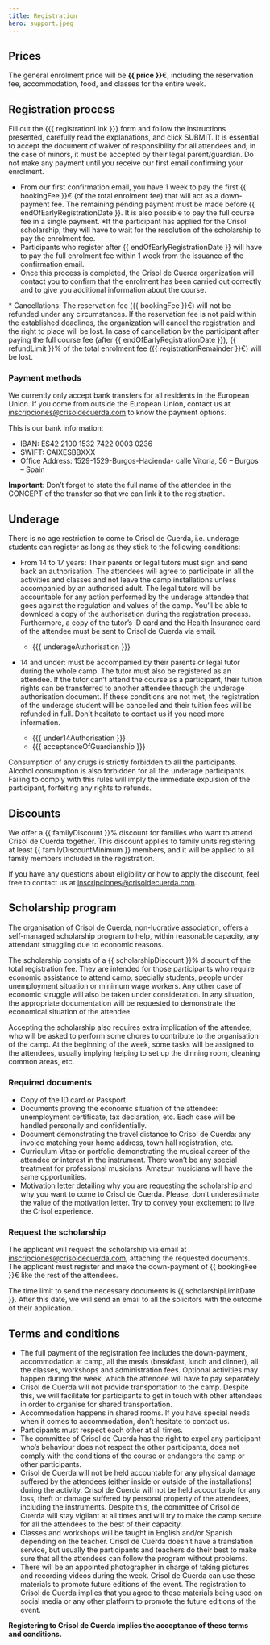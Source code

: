 ```yaml
---
title: Registration
hero: support.jpeg
---
```


## Prices

The general enrolment price will be **{{ price }}€**, including the reservation fee, accommodation, food, and classes for the entire week.

## Registration process

Fill out the {{{ registrationLink }}} form and follow the instructions presented, carefully read the explanations, and click SUBMIT. It is essential to accept the document of waiver of responsibility for all attendees and, in the case of minors, it must be accepted by their legal parent/guardian. Do not make any payment until you receive our first email confirming your enrolment.

- From our first confirmation email, you have 1 week to pay the first {{ bookingFee }}€ (of the total enrolment fee) that will act as a down-payment fee. The remaining pending payment must be made before {{ endOfEarlyRegistrationDate }}. It is also possible to pay the full course fee in a single payment. \*If the participant has applied for the Crisol scholarship, they will have to wait for the resolution of the scholarship to pay the enrolment fee.
- Participants who register after {{ endOfEarlyRegistrationDate }} will have to pay the full enrolment fee within 1 week from the issuance of the confirmation email.
- Once this process is completed, the Crisol de Cuerda organization will contact you to confirm that the enrolment has been carried out correctly and to give you additional information about the course.

\* Cancellations: The reservation fee ({{ bookingFee }}€) will not be refunded under any circumstances. If the reservation fee is not paid within the established deadlines, the organization will cancel the registration and the right to place will be lost. In case of cancellation by the participant after paying the full course fee (after {{ endOfEarlyRegistrationDate }}), {{ refundLimit }}% of the total enrolment fee ({{ registrationRemainder }}€) will be lost.

### Payment methods

We currently only accept bank transfers for all residents in the European Union. If you come from outside the European Union, contact us at [inscripciones@crisoldecuerda.com](mailto:inscripciones@crisoldecuerda.com) to know the payment options.

This is our bank information:

- IBAN: ES42 2100 1532 7422 0003 0236
- SWIFT: CAIXESBBXXX
- Office Address: 1529-1529-Burgos-Hacienda- calle Vitoria, 56 – Burgos – Spain

**Important**: Don’t forget to state the full name of the attendee in the CONCEPT of the transfer so that we can link it to the registration.

## Underage

There is no age restriction to come to Crisol de Cuerda, i.e. underage students can register as long as they stick to the following conditions:

- From 14 to 17 years: Their parents or legal tutors must sign and send back an authorisation. The attendees will agree to participate in all the activities and classes and not leave the camp installations unless accompanied by an authorised adult. The legal tutors will be accountable for any action performed by the underage attendee that goes against the regulation and values of the camp. You’ll be able to download a copy of the authorisation during the registration process. Furthermore, a copy of the tutor’s ID card and the Health Insurance card of the attendee must be sent to Crisol de Cuerda via email.

  - {{{ underageAuthorisation }}}

- 14 and under: must be accompanied by their parents or legal tutor during the whole camp. The tutor must also be registered as an attendee. If the tutor can’t attend the course as a participant, their tuition rights can be transferred to another attendee through the underage authorisation document. If these conditions are not met, the registration of the underage student will be cancelled and their tuition fees will be refunded in full. Don’t hesitate to contact us if you need more information.
  - {{{ under14Authorisation }}}
  - {{{ acceptanceOfGuardianship }}}

Consumption of any drugs is strictly forbidden to all the participants. Alcohol consumption is also forbidden for all the underage participants. Failing to comply with this rules will imply the immediate expulsion of the participant, forfeiting any rights to refunds.

## Discounts

We offer a {{ familyDiscount }}% discount for families who want to attend Crisol de Cuerda together. This discount applies to family units registering at least {{ familyDiscountMinimum }} members, and it will be applied to all family members included in the registration.

If you have any questions about eligibility or how to apply the discount, feel free to contact us at [inscripciones@crisoldecuerda.com](mailto:inscripciones@crisoldecuerda.com).

## Scholarship program

The organisation of Crisol de Cuerda, non-lucrative association, offers a self-managed scholarship program to help, within reasonable capacity, any attendant struggling due to economic reasons.

The scholarship consists of a {{ scholarshipDiscount }}% discount of the total registration fee. They are intended for those participants who require economic assistance to attend camp, specially students, people under unemployment situation or minimum wage workers. Any other case of economic struggle will also be taken under consideration. In any situation, the appropriate documentation will be requested to demonstrate the economical situation of the attendee.

Accepting the scholarship also requires extra implication of the attendee, who will be asked to perform some chores to contribute to the organisation of the camp. At the beginning of the week, some tasks will be assigned to the attendees, usually implying helping to set up the dinning room, cleaning common areas, etc.

### Required documents

- Copy of the ID card or Passport
- Documents proving the economic situation of the attendee: unemployment certificate, tax declaration, etc. Each case will be handled personally and confidentially.
- Document demonstrating the travel distance to Crisol de Cuerda: any invoice matching your home address, town hall registration, etc.
- Curriculum Vitae or portfolio demonstrating the musical career of the attendee or interest in the instrument. There won’t be any special treatment for professional musicians. Amateur musicians will have the same opportunities.
- Motivation letter detailing why you are requesting the scholarship and why you want to come to Crisol de Cuerda. Please, don’t underestimate the value of the motivation letter. Try to convey your excitement to live the Crisol experience.

### Request the scholarship

The applicant will request the scholarship via email at [inscripciones@crisoldecuerda.com](mailto:inscripciones@crisoldecuerda.com), attaching the requested documents. The applicant must register and make the down-payment of {{ bookingFee }}€ like the rest of the attendees.

The time limit to send the necessary documents is {{ scholarshipLimitDate }}. After this date, we will send an email to all the solicitors with the outcome of their application.

## Terms and conditions

- The full payment of the registration fee includes the down-payment, accommodation at camp, all the meals (breakfast, lunch and dinner), all the classes, workshops and administration fees. Optional activities may happen during the week, which the attendee will have to pay separately.
- Crisol de Cuerda will not provide transportation to the camp. Despite this, we will facilitate for participants to get in touch with other attendees in order to organise for shared transportation.
- Accommodation happens in shared rooms. If you have special needs when it comes to accommodation, don’t hesitate to contact us.
- Participants must respect each other at all times.
- The committee of Crisol de Cuerda has the right to expel any participant who’s behaviour does not respect the other participants, does not comply with the conditions of the course or endangers the camp or other participants.
- Crisol de Cuerda will not be held accountable for any physical damage suffered by the attendees (either inside or outside of the installations) during the activity. Crisol de Cuerda will not be held accountable for any loss, theft or damage suffered by personal property of the attendees, including the instruments. Despite this, the committee of Crisol de Cuerda will stay vigilant at all times and will try to make the camp secure for all the attendees to the best of their capacity.
- Classes and workshops will be taught in English and/or Spanish depending on the teacher. Crisol de Cuerda doesn’t have a translation service, but usually the participants and teachers do their best to make sure that all the attendees can follow the program without problems.
- There will be an appointed photographer in charge of taking pictures and recording videos during the week. Crisol de Cuerda can use these materials to promote future editions of the event. The registration to Crisol de Cuerda implies that you agree to these materials being used on social media or any other platform to promote the future editions of the event.

**Registering to Crisol de Cuerda implies the acceptance of these terms and conditions.**
